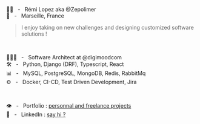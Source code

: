 
👋🏼 &nbsp; - &nbsp; Rémi Lopez aka @Zepolimer  
📍 &nbsp; - &nbsp; Marseille, France  

> I enjoy taking on new challenges and designing customized software solutions ! 

<br/>

👨🏻‍💻 &nbsp; - &nbsp; Software Architect at @digimoodcom  
🛠️ &nbsp; - &nbsp; Python, Django (DRF), Typescript, React  
📊 &nbsp; - &nbsp; MySQL, PostgreSQL, MongoDB, Redis, RabbitMq   
⚙️ &nbsp; - &nbsp; Docker, CI-CD, Test Driven Development, Jira   

<br/>

👁️ &nbsp; - &nbsp; Portfolio : [personnal and freelance projects](https://remilopez.com "Go to my personnal portfolio : remilopez.com")  
💬 &nbsp; - &nbsp; LinkedIn : [say hi ?](https://www.linkedin.com/in/remilopez-io "Let's connect")
